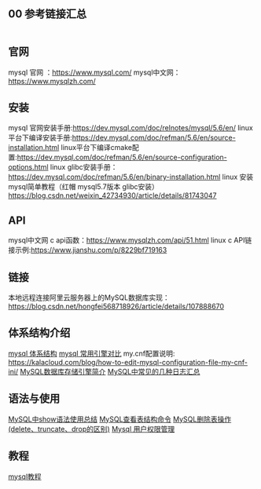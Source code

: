 ## 00 参考链接汇总

```toc
```

## 官网

mysql 官网 ：<https://www.mysql.com/>
mysql中文网：<https://www.mysqlzh.com/>

## 安装

mysql 官网安装手册:<https://dev.mysql.com/doc/relnotes/mysql/5.6/en/>
linux平台下编译安装手册:<https://dev.mysql.com/doc/refman/5.6/en/source-installation.html>
linux平台下编译cmake配置:<https://dev.mysql.com/doc/refman/5.6/en/source-configuration-options.html>
linux glibc安装手册：<https://dev.mysql.com/doc/refman/5.6/en/binary-installation.html>
linux 安装 mysql简单教程（红帽 mysql5.7版本 glibc安装）<https://blog.csdn.net/weixin_42734930/article/details/81743047>

## API

mysql中文网 c api函数：<https://www.mysqlzh.com/api/51.html>
linux c API链接示例:<https://www.jianshu.com/p/8229bf719163>

## 链接

本地远程连接阿里云服务器上的MySQL数据库实现：<https://blog.csdn.net/hongfei568718926/article/details/107888670>

## 体系结构介绍

[mysql 体系结构](http://c.biancheng.net/view/7939.html)
[mysql 常用引擎对比](https://zhuanlan.zhihu.com/p/59056833/edit#%E5%B8%B8%E7%94%A8%E5%BC%95%E6%93%8E%E5%AF%B9%E6%AF%94)
my.cnf配置说明: <https://kalacloud.com/blog/how-to-edit-mysql-configuration-file-my-cnf-ini/>
[MySQL数据库存储引擎简介](https://zhuanlan.zhihu.com/p/59056833)
[MySQL中常见的几种日志汇总](https://www.jb51.net/article/193917.htm#:~:text=MySQL%E4%B8%AD%E5%B8%B8%E8%A7%81%E7%9A%84%E5%87%A0%E7%A7%8D%E6%97%A5%E5%BF%97%E6%B1%87%E6%80%BB%201%20%E9%94%99%E8%AF%AF%E6%97%A5%E5%BF%97%EF%BC%88errorlog%EF%BC%89%202%20%E6%85%A2%E6%9F%A5%E8%AF%A2%E6%97%A5%E5%BF%97%EF%BC%88slow%20query%20log%EF%BC%89,3%20%E4%B8%80%E8%88%AC%E6%9F%A5%E8%AF%A2%E6%97%A5%E5%BF%97%EF%BC%88general%20log%EF%BC%89%204%20%E4%BA%8C%E8%BF%9B%E5%88%B6%E6%97%A5%E5%BF%97%EF%BC%88binlog%EF%BC%89%205%20%E4%B8%AD%E7%BB%A7%E6%97%A5%E5%BF%97%EF%BC%88relay%20log%EF%BC%89)

## 语法与使用

[MySQL中show语法使用总结](https://www.cnblogs.com/saneri/p/6963583.html)
[MySQL查看表结构命令](http://c.biancheng.net/view/7199.html#:~:text=%E5%9C%A8%20MySQL%20%E4%B8%AD%EF%BC%8C%E5%8F%AF%E4%BB%A5%E4%BD%BF%E7%94%A8%20DESCRIBE%20%E5%92%8C%20SHOW,CREATE%20TABLE%20%E5%91%BD%E4%BB%A4%E6%9D%A5%E6%9F%A5%E7%9C%8B%E6%95%B0%E6%8D%AE%E8%A1%A8%E7%9A%84%E7%BB%93%E6%9E%84%E3%80%82%20DESCRIBE%EF%BC%9A%E4%BB%A5%E8%A1%A8%E6%A0%BC%E7%9A%84%E5%BD%A2%E5%BC%8F%E5%B1%95%E7%A4%BA%E8%A1%A8%E7%BB%93%E6%9E%84%20DESCRIBE%2FDESC%20%E8%AF%AD%E5%8F%A5%E4%BC%9A%E4%BB%A5%E8%A1%A8%E6%A0%BC%E7%9A%84%E5%BD%A2%E5%BC%8F%E6%9D%A5%E5%B1%95%E7%A4%BA%E8%A1%A8%E7%9A%84%E5%AD%97%E6%AE%B5%E4%BF%A1%E6%81%AF%EF%BC%8C%E5%8C%85%E6%8B%AC%E5%AD%97%E6%AE%B5%E5%90%8D%E3%80%81%E5%AD%97%E6%AE%B5%E6%95%B0%E6%8D%AE%E7%B1%BB%E5%9E%8B%E3%80%81%E6%98%AF%E5%90%A6%E4%B8%BA%E4%B8%BB%E9%94%AE%E3%80%81%E6%98%AF%E5%90%A6%E6%9C%89%E9%BB%98%E8%AE%A4%E5%80%BC%E7%AD%89%EF%BC%8C%E8%AF%AD%E6%B3%95%E6%A0%BC%E5%BC%8F%E5%A6%82%E4%B8%8B%EF%BC%9A)
[MySQL删除表操作(delete、truncate、drop的区别)](https://blog.csdn.net/z_ryan/article/details/81913481)
[Mysql 用户权限管理](https://www.cnblogs.com/keme/p/10288168.html)

## 教程

[mysql教程](http://c.biancheng.net/mysql/10/)
